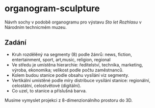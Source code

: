 # organogram-sculpture

Návrh sochy v podobě organogramu pro výstavu *Sto let Rozhlasu* v Národním technicmém muzeu.

## Zadání

- Kruh rozdělěný na segmenty (8) podle žánrů: news, fiction, entertainment, sport, art,music, religion, regional
- Ve středu je umístěna hierarchie: ředitelství, technika, marketing, výroba, ekonomika; velikost podle počtu zaměstnanců.
- Kolem budou stanice podle obsahu vysílání viz segmenty.
- Vertikální umístěné podle míry distribuce vysílání stanice: regionální, celostátní, celostvětové (digitální).
- Co uzel, to stanice a příslušná barva.

Musíme vymyslet projekci z 8-dimenzionálního prostoru do 3D.
